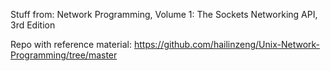 Stuff from:  Network Programming, Volume 1: The Sockets Networking API, 3rd Edition

Repo with reference material: https://github.com/hailinzeng/Unix-Network-Programming/tree/master
